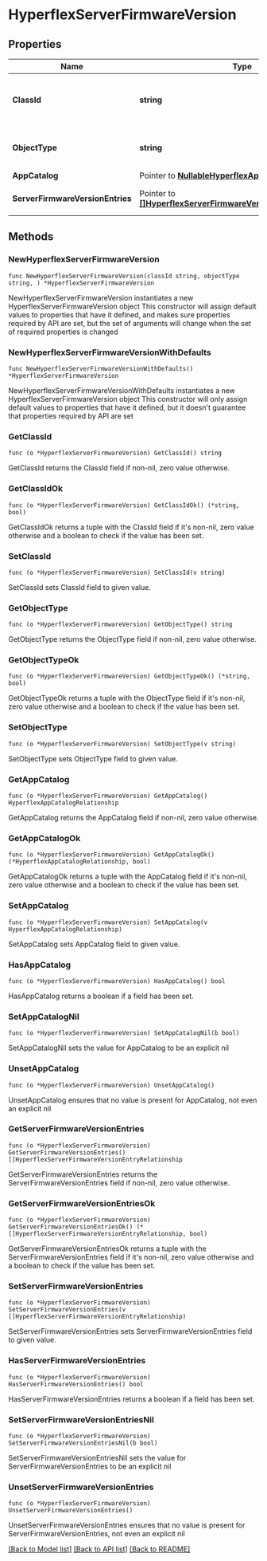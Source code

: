# HyperflexServerFirmwareVersion

## Properties

Name | Type | Description | Notes
------------ | ------------- | ------------- | -------------
**ClassId** | **string** | The fully-qualified name of the instantiated, concrete type. This property is used as a discriminator to identify the type of the payload when marshaling and unmarshaling data. | [default to "hyperflex.ServerFirmwareVersion"]
**ObjectType** | **string** | The fully-qualified name of the instantiated, concrete type. The value should be the same as the &#39;ClassId&#39; property. | [default to "hyperflex.ServerFirmwareVersion"]
**AppCatalog** | Pointer to [**NullableHyperflexAppCatalogRelationship**](HyperflexAppCatalogRelationship.md) |  | [optional] 
**ServerFirmwareVersionEntries** | Pointer to [**[]HyperflexServerFirmwareVersionEntryRelationship**](HyperflexServerFirmwareVersionEntryRelationship.md) | An array of relationships to hyperflexServerFirmwareVersionEntry resources. | [optional] 

## Methods

### NewHyperflexServerFirmwareVersion

`func NewHyperflexServerFirmwareVersion(classId string, objectType string, ) *HyperflexServerFirmwareVersion`

NewHyperflexServerFirmwareVersion instantiates a new HyperflexServerFirmwareVersion object
This constructor will assign default values to properties that have it defined,
and makes sure properties required by API are set, but the set of arguments
will change when the set of required properties is changed

### NewHyperflexServerFirmwareVersionWithDefaults

`func NewHyperflexServerFirmwareVersionWithDefaults() *HyperflexServerFirmwareVersion`

NewHyperflexServerFirmwareVersionWithDefaults instantiates a new HyperflexServerFirmwareVersion object
This constructor will only assign default values to properties that have it defined,
but it doesn't guarantee that properties required by API are set

### GetClassId

`func (o *HyperflexServerFirmwareVersion) GetClassId() string`

GetClassId returns the ClassId field if non-nil, zero value otherwise.

### GetClassIdOk

`func (o *HyperflexServerFirmwareVersion) GetClassIdOk() (*string, bool)`

GetClassIdOk returns a tuple with the ClassId field if it's non-nil, zero value otherwise
and a boolean to check if the value has been set.

### SetClassId

`func (o *HyperflexServerFirmwareVersion) SetClassId(v string)`

SetClassId sets ClassId field to given value.


### GetObjectType

`func (o *HyperflexServerFirmwareVersion) GetObjectType() string`

GetObjectType returns the ObjectType field if non-nil, zero value otherwise.

### GetObjectTypeOk

`func (o *HyperflexServerFirmwareVersion) GetObjectTypeOk() (*string, bool)`

GetObjectTypeOk returns a tuple with the ObjectType field if it's non-nil, zero value otherwise
and a boolean to check if the value has been set.

### SetObjectType

`func (o *HyperflexServerFirmwareVersion) SetObjectType(v string)`

SetObjectType sets ObjectType field to given value.


### GetAppCatalog

`func (o *HyperflexServerFirmwareVersion) GetAppCatalog() HyperflexAppCatalogRelationship`

GetAppCatalog returns the AppCatalog field if non-nil, zero value otherwise.

### GetAppCatalogOk

`func (o *HyperflexServerFirmwareVersion) GetAppCatalogOk() (*HyperflexAppCatalogRelationship, bool)`

GetAppCatalogOk returns a tuple with the AppCatalog field if it's non-nil, zero value otherwise
and a boolean to check if the value has been set.

### SetAppCatalog

`func (o *HyperflexServerFirmwareVersion) SetAppCatalog(v HyperflexAppCatalogRelationship)`

SetAppCatalog sets AppCatalog field to given value.

### HasAppCatalog

`func (o *HyperflexServerFirmwareVersion) HasAppCatalog() bool`

HasAppCatalog returns a boolean if a field has been set.

### SetAppCatalogNil

`func (o *HyperflexServerFirmwareVersion) SetAppCatalogNil(b bool)`

 SetAppCatalogNil sets the value for AppCatalog to be an explicit nil

### UnsetAppCatalog
`func (o *HyperflexServerFirmwareVersion) UnsetAppCatalog()`

UnsetAppCatalog ensures that no value is present for AppCatalog, not even an explicit nil
### GetServerFirmwareVersionEntries

`func (o *HyperflexServerFirmwareVersion) GetServerFirmwareVersionEntries() []HyperflexServerFirmwareVersionEntryRelationship`

GetServerFirmwareVersionEntries returns the ServerFirmwareVersionEntries field if non-nil, zero value otherwise.

### GetServerFirmwareVersionEntriesOk

`func (o *HyperflexServerFirmwareVersion) GetServerFirmwareVersionEntriesOk() (*[]HyperflexServerFirmwareVersionEntryRelationship, bool)`

GetServerFirmwareVersionEntriesOk returns a tuple with the ServerFirmwareVersionEntries field if it's non-nil, zero value otherwise
and a boolean to check if the value has been set.

### SetServerFirmwareVersionEntries

`func (o *HyperflexServerFirmwareVersion) SetServerFirmwareVersionEntries(v []HyperflexServerFirmwareVersionEntryRelationship)`

SetServerFirmwareVersionEntries sets ServerFirmwareVersionEntries field to given value.

### HasServerFirmwareVersionEntries

`func (o *HyperflexServerFirmwareVersion) HasServerFirmwareVersionEntries() bool`

HasServerFirmwareVersionEntries returns a boolean if a field has been set.

### SetServerFirmwareVersionEntriesNil

`func (o *HyperflexServerFirmwareVersion) SetServerFirmwareVersionEntriesNil(b bool)`

 SetServerFirmwareVersionEntriesNil sets the value for ServerFirmwareVersionEntries to be an explicit nil

### UnsetServerFirmwareVersionEntries
`func (o *HyperflexServerFirmwareVersion) UnsetServerFirmwareVersionEntries()`

UnsetServerFirmwareVersionEntries ensures that no value is present for ServerFirmwareVersionEntries, not even an explicit nil

[[Back to Model list]](../README.md#documentation-for-models) [[Back to API list]](../README.md#documentation-for-api-endpoints) [[Back to README]](../README.md)



